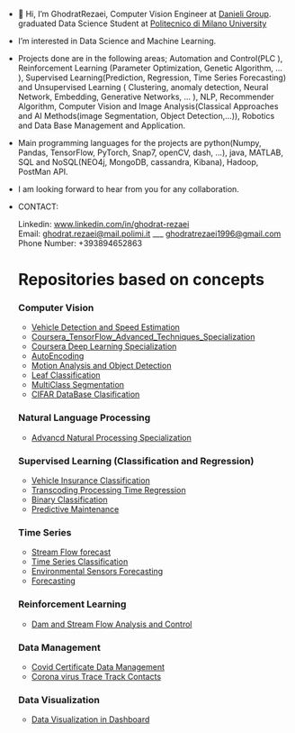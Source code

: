 -  👋 Hi, I’m GhodratRezaei, Computer Vision Engineer at [Danieli Group](https://www.danieli.com/). graduated Data Science Student at [Politecnico di Milano University](https://www.polimi.it/)
-  I’m interested in Data Science and Machine Learning.
-   Projects done are in the following areas; Automation and Control(PLC ), Reinforcement Learning (Parameter Optimization, Genetic Algorithm, ... ), Supervised Learning(Prediction, Regression, Time Series Forecasting) and Unsupervised Learning ( Clustering, anomaly detection, Neural Network, Embedding, Generative Networks, ... ), NLP, Recommender Algorithm, Computer Vision and Image Analysis(Classical Approaches and AI Methods(image Segmentation, Object Detection,...)), Robotics and Data Base Management and Application. 
-  Main programming languages for the projects are python(Numpy, Pandas, TensorFlow, PyTorch, Snap7, openCV, dash, ...), java, MATLAB, SQL and NoSQL(NEO4j,
MongoDB, cassandra, Kibana), Hadoop, PostMan API.

-  I am looking forward to hear from you for any collaboration.


-   CONTACT: 

      Linkedin:  www.linkedin.com/in/ghodrat-rezaei       
      Email:  ghodrat.rezaei@mail.polimi.it  ___  ghodratrezaei1996@gmail.com  
      Phone Number:   +393894652863
      
      
      # Repositories based on concepts
     
      
      
      
      ### Computer Vision 
       *  [Vehicle Detection and Speed Estimation](https://github.com/GhodratRezaei/Visual-Analysis-of-Moving-Vehicles)
       *  [Coursera_TensorFlow_Advanced_Techniques_Specialization](https://github.com/GhodratRezaei/Coursera_TensorFlow_Advanced_Techniques_Specialization)
       *  [Coursera Deep Learning Specialization](https://github.com/GhodratRezaei/Coursera-Deep-Learning-Specialization)
       *  [AutoEncoding](https://github.com/GhodratRezaei/Autoencoding)
       *  [Motion Analysis and Object Detection](https://github.com/GhodratRezaei/Object-Detection-and-Motion-Analysis)
       *  [Leaf Classification](https://github.com/GhodratRezaei/leaf-Classification)
       *  [MultiClass Segmentation](https://github.com/GhodratRezaei/MultiClass-Segmentation)
       *   [CIFAR  DataBase Clasification](https://github.com/GhodratRezaei/CIFAR-DataBase-Clasification)
       

      
      
      
      
      
      
      ### Natural Language Processing 
      *   [Advancd Natural Processing Specialization](https://github.com/GhodratRezaei/Advance-Natural-Language-Processing-)
      
      
      
      
      
      
      ### Supervised Learning (Classification and Regression)
      *    [Vehicle Insurance Classification](https://github.com/GhodratRezaei/vehicle-Insurance-Classification-)
      *    [Transcoding Processing Time Regression](https://github.com/GhodratRezaei/transcoding-processing-time-Regression)
      *    [Binary Classification](https://github.com/GhodratRezaei/Binary-Classification)
      *    [Predictive Maintenance](https://github.com/GhodratRezaei/Predictive-Maintenance-)

     
      
      
      
      
      
      
      ### Time Series 
      *    [Stream Flow forecast](https://github.com/GhodratRezaei/Streamflow-forecast)
      *    [Time Series Classification](https://github.com/GhodratRezaei/Time-Series-Classification)
      *    [Environmental Sensors Forecasting](https://github.com/GhodratRezaei/Environmental-Sensors-Forecasting)
      *    [Forecasting](https://github.com/GhodratRezaei/Forecasting)
      
      
      
      
      
      ### Reinforcement Learning
      *   [Dam and Stream Flow Analysis and Control](https://github.com/GhodratRezaei/Dam-and-Streamflow-Analysis-and-Control-)
      
      
      
      ### Data Management 
      *   [Covid Certificate Data Management](https://github.com/GhodratRezaei/Covid-Certificate-Data-Management)
      *   [Corona virus Trace Track Contacts](https://github.com/GhodratRezaei/Corona-virus-Trace-Track-Contacts)
      
      
      ### Data Visualization 
      *   [Data Visualization in Dashboard](https://github.com/GhodratRezaei/Data-Visuaz-lization-in-Dashboard)
      
      
      
      
      
      
      
      
